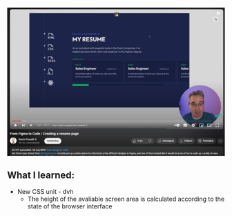 ![](screen1.PNG)

## What I learned: 
- New CSS unit - dvh
  - The height of the avaliable screen area is calculated according 
    to the state of the browser interface
